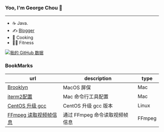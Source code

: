 ### Yoo, I'm George Chou 👋
---

- ☕️ Java.
- ✍️ [Blogger](https://georgech2.github.io)
- 🍳 Cooking
- 🏋️‍♀️ Fitness

[![我的 GitHub 数据](https://github-readme-stats.vercel.app/api?username=GeorgeCh2)]()

### BookMarks
|url|description|type|
|-|-|-|
|[Brooklyn](https://github.com/pedrommcarrasco/Brooklyn)|MacOS 屏保|Mac|
|[iterm2配置](https://cloud.tencent.com/developer/article/1822517)|Mac 命令行工具配置|Mac|
|[CentOS 升级 gcc](https://www.cnblogs.com/jixiaohua/p/11732225.html)|CentOS 升级 gcc 版本|Linux|
|[FFmpeg 读取视频帧信息](https://github.com/GeorgeCh2/GeorgeCh2/blob/main/read_video_frames.md)|通过 FFmpeg 命令读取视频帧信息|FFmpeg|

<!--
**GeorgeCh2/GeorgeCh2** is a ✨ _special_ ✨ repository because its `README.md` (this file) appears on your GitHub profile.
